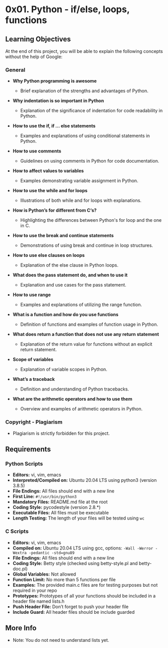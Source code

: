 # 0x01. Python - if/else, loops, functions

## Learning Objectives

At the end of this project, you will be able to explain the following concepts without the help of Google:

### General
- **Why Python programming is awesome**
  - Brief explanation of the strengths and advantages of Python.

- **Why indentation is so important in Python**
  - Explanation of the significance of indentation for code readability in Python.

- **How to use the if, if ... else statements**
  - Examples and explanations of using conditional statements in Python.

- **How to use comments**
  - Guidelines on using comments in Python for code documentation.

- **How to affect values to variables**
  - Examples demonstrating variable assignment in Python.

- **How to use the while and for loops**
  - Illustrations of both while and for loops with explanations.

- **How is Python’s for different from C‘s?**
  - Highlighting the differences between Python's for loop and the one in C.

- **How to use the break and continue statements**
  - Demonstrations of using break and continue in loop structures.

- **How to use else clauses on loops**
  - Explanation of the else clause in Python loops.

- **What does the pass statement do, and when to use it**
  - Explanation and use cases for the pass statement.

- **How to use range**
  - Examples and explanations of utilizing the range function.

- **What is a function and how do you use functions**
  - Definition of functions and examples of function usage in Python.

- **What does return a function that does not use any return statement**
  - Explanation of the return value for functions without an explicit return statement.

- **Scope of variables**
  - Explanation of variable scopes in Python.

- **What’s a traceback**
  - Definition and understanding of Python tracebacks.

- **What are the arithmetic operators and how to use them**
  - Overview and examples of arithmetic operators in Python.

### Copyright - Plagiarism
- Plagiarism is strictly forbidden for this project.

## Requirements

### Python Scripts
- **Editors:** vi, vim, emacs
- **Interpreted/Compiled on:** Ubuntu 20.04 LTS using python3 (version 3.8.5)
- **File Endings:** All files should end with a new line
- **First Line:** `#!/usr/bin/python3`
- **Mandatory Files:** README.md file at the root
- **Coding Style:** pycodestyle (version 2.8.*)
- **Executable Files:** All files must be executable
- **Length Testing:** The length of your files will be tested using `wc`

### C Scripts
- **Editors:** vi, vim, emacs
- **Compiled on:** Ubuntu 20.04 LTS using gcc, options: `-Wall -Werror -Wextra -pedantic -std=gnu89`
- **File Endings:** All files should end with a new line
- **Coding Style:** Betty style (checked using betty-style.pl and betty-doc.pl)
- **Global Variables:** Not allowed
- **Function Limit:** No more than 5 functions per file
- **Examples:** The provided main.c files are for testing purposes but not required in your repo
- **Prototypes:** Prototypes of all your functions should be included in a header file named lists.h
- **Push Header File:** Don’t forget to push your header file
- **Include Guard:** All header files should be include guarded

## More Info
- Note: You do not need to understand lists yet.


